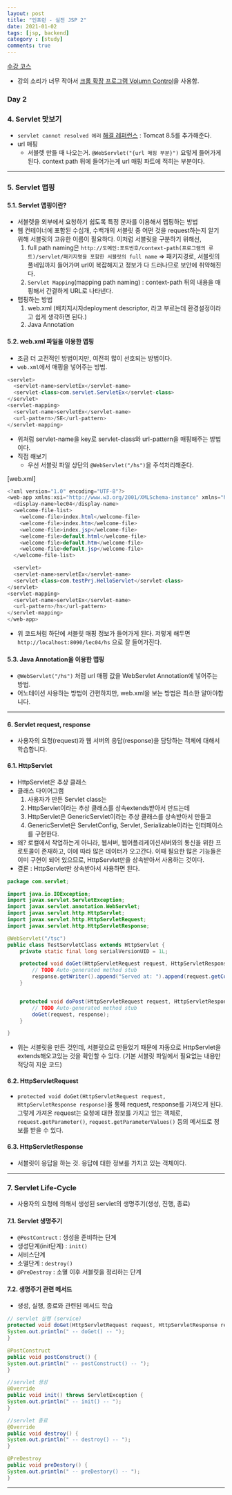 ```yaml
---
layout: post
title: "인프런 - 실전 JSP 2"
date: 2021-01-02
tags: [jsp, backend]
category : [study]
comments: true
---
```


[수강 코스](https://www.inflearn.com/course/%EC%8B%A4%EC%A0%84-jsp_renew/lecture/13652)
- 강의 소리가 너무 작아서 [크롬 확장 프로그램 Volumn Control](https://chrome.google.com/webstore/detail/volume-control-center/iggdpgepbmafgllnmbjcelinjkiedjoj/related?hl=ko)을 사용함.

### Day 2

### 4. Servlet 맛보기
- `servlet cannot resolved 에러` [해결 레퍼런스](https://atoz-develop.tistory.com/entry/The-import-javaxservlet-cannot-be-resolved-%EC%97%90%EB%9F%AC-%ED%95%B4%EA%B2%B0-%EB%B0%A9%EB%B2%95) : Tomcat 8.5를 추가해준다.
- url 매핑
  - 서블렛 만들 때 나오는거. `@WebServlet("{url 매핑 부분}")` 요렇게 들어가게 된다. context path 뒤에 들어가는게 url 매핑 파트에 적히는 부분이다.

---

### 5. Servlet 맵핑

#### 5.1. Servlet 맵핑이란?
  - 서블렛을 외부에서 요청하기 쉽도록 특정 문자를 이용해서 맵핑하는 방법
  - 웹 컨테이너에 포함된 수십개, 수백개의 서블릿 중 어떤 것을 request하는지 알기 위해 서블릿의 고유한 이름이 필요하다. 이처럼 서블릿을 구분하기 위해선,
    1. full path naming은 `http://도메인:포트번호/context-path(프로그램의 루트)/servlet/패키지명을 포함한 서블릿의 full name` => 패키지경로, 서블릿의 풀네임까지 들어가며 url이 복잡해지고 정보가 다 드러나므로 보안에 취약해진다.
    2. `Servlet Mapping`(mapping path naming) : context-path 뒤의 내용을 매핑해서 간결하게 URL로 나타낸다.
 - 맵핑하는 방법
    1. web.xml (배치지시자deployment descriptor, 라고 부르는데 환경설정이라고 쉽게 생각하면 된다.)
    2. Java Annotation

#### 5.2. web.xml 파일을 이용한 맵핑
  - 조금 더 고전적인 방법이지만, 여전히 많이 선호되는 방법이다.
  - `web.xml`에서 매핑을 넣어주는 방법.

```java
<servlet>
  <servlet-name>servletEx</servlet-name>
  <servlet-class>com.servlet.ServletEx</servlet-class>
</servlet>
<servlet-mapping>
  <servlet-name>servletEx</servlet-name>
  <url-pattern>/SE</url-pattern>
</servlet-mapping>
```

  - 위처럼 servlet-name을 key로 servlet-class와 url-pattern을 매핑해주는 방법이다.
  - 직접 해보기
    - 우선 서블릿 파일 상단의 `@WebServlet("/hs")`을 주석처리해준다.

[web.xml]

```java
<?xml version="1.0" encoding="UTF-8"?>
<web-app xmlns:xsi="http://www.w3.org/2001/XMLSchema-instance" xmlns="http://java.sun.com/xml/ns/javaee" xsi:schemaLocation="http://java.sun.com/xml/ns/javaee http://java.sun.com/xml/ns/javaee/web-app_3_0.xsd" id="WebApp_ID" version="3.0">
  <display-name>lec04</display-name>
  <welcome-file-list>
    <welcome-file>index.html</welcome-file>
    <welcome-file>index.htm</welcome-file>
    <welcome-file>index.jsp</welcome-file>
    <welcome-file>default.html</welcome-file>
    <welcome-file>default.htm</welcome-file>
    <welcome-file>default.jsp</welcome-file>
  </welcome-file-list>

  <servlet>
  <servlet-name>servletEx</servlet-name>
  <servlet-class>com.testPrj.HelloServlet</servlet-class>
</servlet>
<servlet-mapping>
  <servlet-name>servletEx</servlet-name>
  <url-pattern>/hs</url-pattern>
</servlet-mapping>
</web-app>
```

- 위 코드처럼 <welcome-file-list> 하단에 서블릿 매핑 정보가 들어가게 된다. 저렇게 해두면 `http://localhost:8090/lec04/hs` 으로 잘 들어가진다.

#### 5.3. Java Annotation을 이용한 맵핑
- `@WebServlet("/hs")` 처럼 url 매핑 값을 WebServlet Annotation에 넣어주는 방법.
- 어노테이션 사용하는 방법이 간편하지만, web.xml을 보는 방법은 최소한 알아야합니다.

---

#### 6. Servlet request, response
- 사용자의 요청(request)과 웹 서버의 응답(response)을 담당하는 객체에 대해서 학습합니다.

#### 6.1. HttpServlet
- HttpServlet은 추상 클래스
- 클래스 다이어그램
  1. 사용자가 만든 Servlet class는
  2. HttpServlet이라는 추상 클래스를 상속extends받아서 만드는데
  3. HttpServlet은 GenericServlet이라는 추상 클래스를 상속받아서 만들고
  4. GenericServlet은 ServletConfig, Servlet, Serializable이라는 인터페이스를 구현한다.
- 왜? 로컬에서 작업하는게 아니라, 웹서버, 웹어플리케이션서버와의 통신을 위한 프로토콜이 존재하고, 이에 따라 많은 데이터가 오고간다. 이때 필요한 많은 기능들은 이미 구현이 되어 있으므로, HttpServlet만을 상속받아서 사용하는 것이다.
- 결론 : HttpServlet만 상속받아서 사용하면 된다.

```java
package com.servlet;

import java.io.IOException;
import javax.servlet.ServletException;
import javax.servlet.annotation.WebServlet;
import javax.servlet.http.HttpServlet;
import javax.servlet.http.HttpServletRequest;
import javax.servlet.http.HttpServletResponse;

@WebServlet("/tsc")
public class TestServletClass extends HttpServlet {
	private static final long serialVersionUID = 1L;

	protected void doGet(HttpServletRequest request, HttpServletResponse response) throws ServletException, IOException {
		// TODO Auto-generated method stub
		response.getWriter().append("Served at: ").append(request.getContextPath());
	}


	protected void doPost(HttpServletRequest request, HttpServletResponse response) throws ServletException, IOException {
		// TODO Auto-generated method stub
		doGet(request, response);
	}

}
```

- 위는 서블릿을 만든 것인데, 서블릿으로 만들었기 때문에 자동으로 HttpServlet을 extends해오고있는 것을 확인할 수 있다. (기본 서블릿 파일에서 필요없는 내용만 적당히 지운 코드)

#### 6.2. HttpServletRequest
- `protected void doGet(HttpServletRequest request, HttpServletResponse response)`을 통해 request, response를 가져오게 된다. 그렇게 가져온 request는 요청에 대한 정보를 가지고 있는 객체로, `request.getParameter()`, `request.getParameterValues()` 등의 메서드로 정보를 받을 수 있다.

#### 6.3. HttpServletResponse
- 서블릿이 응답을 하는 것. 응답에 대한 정보를 가지고 있는 객체이다.


---

### 7. Servlet Life-Cycle
- 사용자의 요청에 의해서 생성된 servlet의 생명주기(생성, 진행, 종료)

#### 7.1. Servlet 생명주기
- `@PostContruct` : 생성을 준비하는 단계
- 생성단계(init단계) : `init()`
- 서비스단계
- 소멸단계 : `destroy()`
- `@PreDestroy` : 소멸 이후 서블릿을 정리하는 단계

#### 7.2. 생명주기 관련 메서드
- 생성, 실행, 종료와 관련된 메서드 학습

```java
// servlet 실행 (service)
protected void doGet(HttpServletRequest request, HttpServletResponse response) throws ServletException, IOException {
System.out.println(" -- doGet() -- ");
}

@PostConstruct
public void postConstruct() {
System.out.println(" -- postConstruct() -- ");
}

//servlet 생성
@Override
public void init() throws ServletException {
System.out.println(" -- init() -- ");
}

//servlet 종료
@Override
public void destroy() {
System.out.println(" -- destroy() -- ");
}

@PreDestroy
public void preDestory() {
System.out.println(" -- preDestory() -- ");
}
```

---
